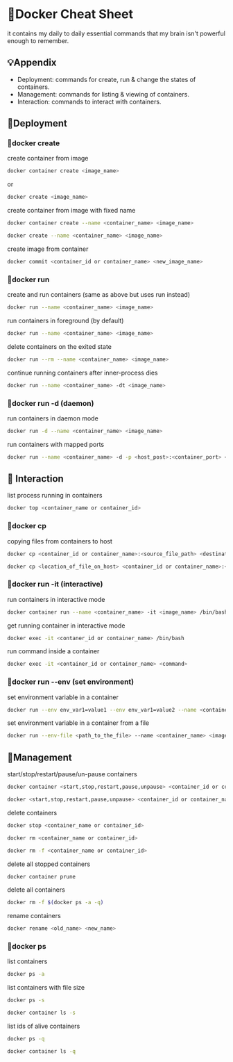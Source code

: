 
  
# :bread:Docker Cheat Sheet
it contains my daily to daily essential commands that my brain isn't powerful enough to remember.

## :bulb:Appendix
- Deployment: commands for create, run & change the states of containers.
- Management: commands for listing & viewing of containers.
- Interaction: commands to interact with containers.
  
## :wrench:Deployment
### :apple:docker create
create container from image
```bash
docker container create <image_name>
```
or
```bash
docker create <image_name>
```
create container from image with fixed name
```bash
docker container create --name <container_name> <image_name>
```
```bash
docker create --name <container_name> <image_name>
```
create image from container
```bash
docker commit <container_id or container_name> <new_image_name>
```
### :watermelon:docker run
create and run containers (same as above but uses run instead)
```bash
docker run --name <container_name> <image_name>
```
run containers in foreground (by default)
```bash
docker run --name <container_name> <image_name>
```
delete containers on the exited state
```bash
docker run --rm --name <container_name> <image_name>
```
continue running containers after inner-process dies
```bash
docker run --name <container_name> -dt <image_name>
```
### :grapes:docker run -d (daemon)
run containers in daemon mode
```bash
docker run -d --name <container_name> <image_name>
```
run containers with mapped ports
```bash
docker run --name <container_name> -d -p <host_post>:<container_port> <image_name>
```
## :musical_keyboard: Interaction
list process running in containers
```bash
docker top <container_name or container_id>
```
### :strawberry:docker cp
copying files from containers to host
```bash
docker cp <container_id or container_name>:<source_file_path> <destination_path>
```
```bash
docker cp <location_of_file_on_host> <container_id or container_name>:<file_desinaion>
```
### :cherries:docker run -it (interactive)
run containers in interactive mode
```bash
docker container run --name <container_name> -it <image_name> /bin/bash
```
get running container in interactive mode
```bash
docker exec -it <contaner_id or container_name> /bin/bash
```
run command inside a container
```bash
docker exec -it <container_id or container_name> <command>
```
### :corn:docker run --env (set environment)
set environment variable in a container
```bash
docker run --env env_var1=value1 --env env_var1=value2 --name <container_name> <image_name>
```
set environment variable in a container from a file
```bash
docker run --env-file <path_to_the_file> --name <container_name> <image_name>
```

## :pushpin:Management
start/stop/restart/pause/un-pause containers
```bash
docker container <start,stop,restart,pause,unpause> <container_id or container_name>
```
```bash
docker <start,stop,restart,pause,unpause> <container_id or container_name>
```
delete containers
```bash
docker stop <container_name or container_id>
```
```bash
docker rm <container_name or container_id>
```
```bash
docker rm -f <container_name or container_id>
```
delete all stopped containers
```bash
docker container prune
```
delete all containers
```bash
docker rm -f $(docker ps -a -q)
```
rename containers
```bash
docker rename <old_name> <new_name>
```
### :sweet_potato:docker ps
list containers
```bash
docker ps -a
```
list containers with file size
```bash
docker ps -s
```
```bash
docker container ls -s
```
list ids of alive containers
```bash
docker ps -q
```
```bash
docker container ls -q
```
